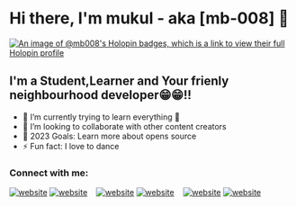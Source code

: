  # Hi there, I'm mukul - aka [mb-008] 👋 
 [![An image of @mb008's Holopin badges, which is a link to view their full Holopin profile](https://holopin.me/mb008)](https://holopin.io/@mb008)

 
## I'm a Student,Learner and Your frienly neighbourhood developer😁😁!!

- 🌱 I’m currently trying to learn everything 🤣
- 👯 I’m looking to collaborate with other content creators
- 🥅 2023 Goals: Learn more about opens source
- ⚡ Fun fact: I love to dance 
 

### Connect with me:

[![website](./img/twitter-light.svg)](https://twitter.com/mukuls_twt#gh-light-mode-only)
[![website](./img/twitter-dark.svg)](https://twitter.com/mukuls_twt#gh-dark-mode-only)
&nbsp;&nbsp;
[![website](./img/linkedin-light.svg)](https://www.linkedin.com/in/mukul-bhardwaj-45473124a#gh-light-mode-only)
[![website](./img/linkedin-dark.svg)](https://www.linkedin.com/in/mukul-bhardwaj-45473124a#gh-dark-mode-only)
&nbsp;&nbsp;
[![website](./img/instagram-light.svg)](https://www.instagram.com/mukulsig/#gh-light-mode-only)
[![website](./img/instagram-dark.svg)](https://www.instagram.com/mukulsig/r#gh-dark-mode-only)

 
 
